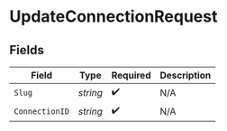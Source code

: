 # UpdateConnectionRequest


## Fields

| Field              | Type               | Required           | Description        |
| ------------------ | ------------------ | ------------------ | ------------------ |
| `Slug`             | *string*           | :heavy_check_mark: | N/A                |
| `ConnectionID`     | *string*           | :heavy_check_mark: | N/A                |
